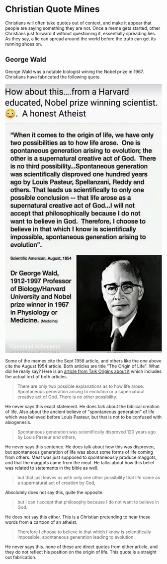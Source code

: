 # Christian Quote Mines

Christians will often take quotes out of context, and make it appear that people are saying something they are not.  Once a meme gets started, other Christians just forward it without questioning it, essentially spreading lies.  As they say, a lie can spread around the world before the truth can get its running shoes on.

## George Wald

George Wald was a notable biologist wining the Nobel prize in 1967.  Christians have fabricated the following quote.

![](George-Wald-Quote.jpg)

Some of the memes cite the Sept 1958 article, and others like the one above cite the August 1954 article.  Both articles are title "The Origin of Life".  What did he really say?  Here is an [article from Talk Origins about it](http://www.talkorigins.org/faqs/quotes/mine/part1-4.html) which includes the actual text of both articles.  

> There are only two possible explanations as to how life arose: Spontaneous generation arising to evolution or a supernatural creative act of God. There is no other possibility.

He never says this exact statement.  He does talk about the biblical creation of life.  Also about the ancient believe of "spontaneous generation" of life which was believed before Louis Pasteur, but that is not to be confused with abiogenesis.

> Spontaneous generation was scientifically disproved 120 years ago by Louis Pasteur and others, 

He never says this sentence.  He does talk about how this was disproven, but spontaneous generation of life was about some forms of life coming from others.  Meat was just supposed to spontaneously produce maggots, and that the maggots came from the meat. He talks about how this belief was related to statements in the bible as well.

> but that just leaves us with only one other possibility that life came as a supernatural act of creation by God,

Absolutely does not say this, quite the opposite.

> but I can't accept that philosophy because I do not want to believe in God. 

He does not say this either.  This is a Christian pretending to hear these words from a cartoon of an atheist.

> Therefore I choose to believe in that which I know is scientifically impossible, spontaneous generation leading to evolution.

He never says this.  none of these are direct quotes from either article, and they do not reflect his position on the origin of life.  This quote is a straight out fabrication.